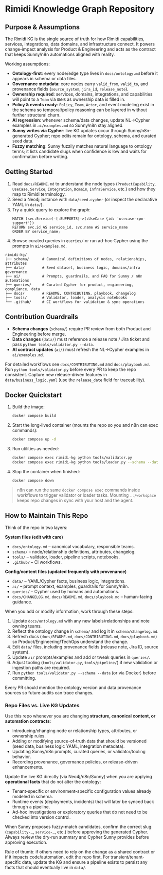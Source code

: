 # Rimidi Knowledge Graph Repository

## Purpose & Assumptions

The Rimidi KG is the single source of truth for how Rimidi capabilities, services, integrations, data domains, and infrastructure connect. It powers change-impact analysis for Product & Engineering and acts as the contract that keeps Sunny/n8n automations aligned with reality.

Working assumptions:
- **Ontology-first**: every node/edge type lives in `docs/ontology.md` before it appears in schema or data files.
- **Governance metadata**: core nodes carry `valid_from`, `valid_to`, and provenance fields (`source_system`, `jira_id`, `release_note`).
- **Ownership required**: services, domains, integrations, and capabilities will point to a `Team` via `OWNS` as ownership data is filled in.
- **Policy & events ready**: `Policy`, `Team`, `Actor`, and event modeling exist in the schema so temporal/policy reasoning can be layered in without further structural churn.
- **AI regression**: whenever schema/data changes, update NL→Cypher examples in `ai/examples.md` so Sunny/n8n stay aligned.
- **Sunny writes via Cypher**: live KG updates occur through Sunny/n8n-generated Cypher; repo edits remain for ontology, schema, and curated seed data.
- **Fuzzy matching**: Sunny fuzzily matches natural language to ontology terms; it lists candidate slugs when confidence is low and waits for confirmation before writing.

## Getting Started
1. Read `docs/README.md` to understand the node types (`ProductCapability`, `UseCase`, `Service`, `Integration`, `Domain`, `InfraService`, etc.) and how they map to Rimidi terminology.
2. Seed a Neo4j instance with `data/seed.cypher` (or inspect the declarative YAML in `data/`).
3. Try a quick query to explore the graph:
   ```cypher
   MATCH (svc:Service)-[:SUPPORTS]->(:UseCase {id: 'usecase-rpm-support'})
   RETURN svc.id AS service_id, svc.name AS service_name
   ORDER BY service_name;
   ```
4. Browse curated queries in `queries/` or run ad-hoc Cypher using the prompts in `ai/examples.md`.

```
rimidi-kg/
├── schema/      # Canonical definitions of nodes, relationships, attributes
├── data/        # Seed dataset, business logic, domains/infra governance
├── ai/          # Prompts, guardrails, and FAQ for Sunny / n8n automations
├── queries/     # Curated Cypher for product, engineering, compliance, data
├── docs/        # README, CONTRIBUTING, playbook, changelog
├── tools/       # Validator, loader, analysis notebooks
└── .github/     # CI workflows for validation & sync operations
```

## Contribution Guardrails
- **Schema changes** (`schema/`) require PR review from both Product and Engineering before merge.
- **Data changes** (`data/`) must reference a release note / Jira ticket and pass `python tools/validator.py --data`.
- **AI contract updates** (`ai/`) must refresh the NL→Cypher examples in `ai/examples.md`.

For detailed workflows see `docs/CONTRIBUTING.md` and `docs/playbook.md`. Run `python tools/validator.py` before every PR to keep the repo consistent. Capture new release-driven features in `data/business_logic.yaml` (use the `release_date` field for traceability).

## Docker Quickstart

1. Build the image:
   ```bash
   docker compose build
   ```
2. Start the long-lived container (mounts the repo so you and n8n can exec commands):
   ```bash
   docker compose up -d
   ```
3. Run utilities as needed:
   ```bash
   docker compose exec rimidi-kg python tools/validator.py
   docker compose exec rimidi-kg python tools/loader.py --schema --data > payload.json
   ```
4. Stop the container when finished:
   ```bash
   docker compose down
   ```

> n8n can run the same `docker compose exec` commands inside workflows to trigger validator or loader tasks. Mounting `.:/workspace` keeps repo changes in sync with your host and the agent.

## How to Maintain This Repo

Think of the repo in two layers:

**System files (edit with care)**
- `docs/ontology.md` – canonical vocabulary, responsible teams.
- `schema/` – node/relationship definitions, attributes, changelog.
- `tools/` – validator, loader, pipeline scripts, notebooks.
- `.github/` – CI workflows.

**Config/content files (updated frequently with provenance)**
- `data/` – YAML/Cypher facts, business logic, integrations.
- `ai/` – prompt context, examples, guardrails for Sunny/n8n.
- `queries/` – Cypher used by humans and automations.
- `docs/CHANGELOG.md`, `docs/README.md`, `docs/playbook.md` – human-facing guidance.

When you add or modify information, work through these steps:
1. Update `docs/ontology.md` with any new labels/relationships and note owning teams.
2. Reflect the ontology change in `schema/` and log it in `schema/changelog.md`.
3. Refresh docs (`docs/README.md`, `docs/CONTRIBUTING.md`, `docs/playbook.md`) so Product/Engineering/TechOps understand the change.
4. Edit `data/` files, including provenance fields (release note, Jira ID, source system).
5. Update `ai/` prompts/examples and add or tweak queries in `queries/`.
6. Adjust tooling (`tools/validator.py`, `tools/pipeline/`) if new validation or ingestion paths are required.
7. Run `python tools/validator.py --schema --data` (or via Docker) before committing.

Every PR should mention the ontology version and data provenance sources so future audits can trace changes.

### Repo Files vs. Live KG Updates

Use this repo whenever you are changing **structure, canonical content, or automation contracts**:
- Introducing/changing node or relationship types, attributes, or ownership rules.
- Adding or modifying source-of-truth data that should be versioned (seed data, business logic YAML, integration metadata).
- Updating Sunny/n8n prompts, curated queries, or validator/tooling behavior.
- Recording provenance, governance policies, or release-driven enhancements.

Update the live KG directly (via Neo4j/n8n/Sunny) when you are applying **operational facts** that do not alter the ontology:
- Tenant-specific or environment-specific configuration values already modeled in schema.
- Runtime events (deployments, incidents) that will later be synced back through a pipeline.
- Ad-hoc investigations or exploratory queries that do not need to be checked into version control.

When Sunny proposes fuzzy-match candidates, confirm the correct slug (`capability-…`, `service-…`, etc.) before approving the generated Cypher.
Always review the dry-run summary and Cypher Sunny provides before approving execution.

Rule of thumb: if others need to rely on the change as a shared contract or if it impacts code/automation, edit the repo first. For transient/tenant-specific data, update the KG and ensure a pipeline exists to persist any facts that should eventually live in `data/`.
